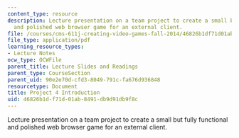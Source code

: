 ```yaml
---
content_type: resource
description: Lecture presentation on a team project to create a small but fully functional
  and polished web browser game for an external client.
file: /courses/cms-611j-creating-video-games-fall-2014/46826b1df71d01ab8491db9d91db9f8c_MITCMS_611JF14_ProjctIntro.pdf
file_type: application/pdf
learning_resource_types:
- Lecture Notes
ocw_type: OCWFile
parent_title: Lecture Slides and Readings
parent_type: CourseSection
parent_uid: 90e2e70d-cfd3-8049-791c-fa676d936848
resourcetype: Document
title: Project 4 Introduction
uid: 46826b1d-f71d-01ab-8491-db9d91db9f8c
---
```

Lecture presentation on a team project to create a small but fully functional and polished web browser game for an external client.

